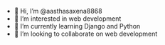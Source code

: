 - 👋 Hi, I’m @aasthasaxena8868
- 👀 I’m interested in web development
- 🌱 I’m currently learning Django and Python
- 💞️ I’m looking to collaborate on web development 




